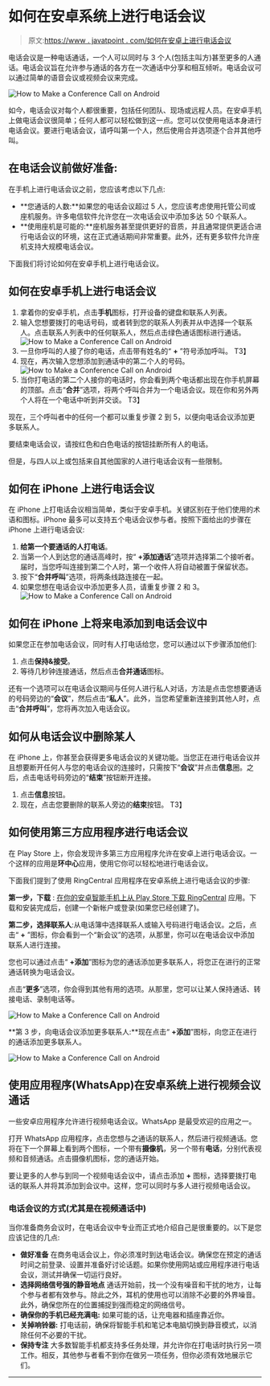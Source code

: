 # 如何在安卓系统上进行电话会议

> 原文:[https://www . javatpoint . com/如何在安卓上进行电话会议](https://www.javatpoint.com/how-to-make-a-conference-call-on-android)

电话会议是一种电话通话，一个人可以同时与 3 个人(包括主叫方)甚至更多的人通话。电话会议旨在允许参与通话的各方在一次通话中分享和相互倾听。电话会议可以通过简单的语音会议或视频会议来完成。

![How to Make a Conference Call on Android](../Images/52010d7334f563a2579395a9d726415d.png)

如今，电话会议对每个人都很重要，包括任何团队、现场或远程人员。在安卓手机上做电话会议很简单；任何人都可以轻松做到这一点。您可以仅使用电话本身进行电话会议。要进行电话会议，请呼叫第一个人，然后使用合并选项逐个合并其他呼叫。

## 在电话会议前做好准备:

在手机上进行电话会议之前，您应该考虑以下几点:

*   **您通话的人数:**如果您的电话会议超过 5 人，您应该考虑使用托管公司或座机服务。许多电信软件允许您在一次电话会议中添加多达 50 个联系人。
*   **使用座机是可能的:**座机服务甚至提供更好的音质，并且通常提供更适合进行电话会议的环境，这在正式通话期间非常重要。此外，还有更多软件允许座机支持大规模电话会议。

下面我们将讨论如何在安卓手机上进行电话会议。

## 如何在安卓手机上进行电话会议

1.  拿着你的安卓手机，点击**手机**图标，打开设备的键盘和联系人列表。
2.  输入您想要拨打的电话号码，或者转到您的联系人列表并从中选择一个联系人。点击联系人列表中的任何联系人，然后点击绿色通话图标进行通话。
    ![How to Make a Conference Call on Android](../Images/3a479b4301913f3cf0b28e8f95e266e7.png)
3.  一旦你呼叫的人接了你的电话，点击带有姓名的“ **+** ”符号添加呼叫。
    T3】
4.  现在，再次输入您想添加到通话中的第二个人的号码。
    ![How to Make a Conference Call on Android](../Images/26d60fc89e56f07c613683bcbf739f72.png)
5.  当你打电话的第二个人接你的电话时，你会看到两个电话都出现在你手机屏幕的顶部。点击“**合并**”选项，将两个呼叫合并为一个电话会议。现在你和另外两个人将在一个电话中听到并交谈。
    T3】

现在，三个呼叫者中的任何一个都可以重复步骤 2 到 5，以便向电话会议添加更多联系人。

要结束电话会议，请按红色和白色电话的按钮挂断所有人的电话。

但是，与四人以上或包括来自其他国家的人进行电话会议有一些限制。

## 如何在 iPhone 上进行电话会议

在 iPhone 上打电话会议相当简单，类似于安卓手机。关键区别在于他们使用的术语和图标。iPhone 最多可以支持五个电话会议参与者。按照下面给出的步骤在 iPhone 上进行电话会议:

1.  **给第一个要通话的人打电话**。
2.  当第一个人到达您的通话高峰时，按“ **+添加通话**”选项并选择第二个接听者。届时，当您呼叫连接到第二个人时，第一个收件人将自动被置于保留状态。
3.  按下“**合并呼叫**”选项，将两条线路连接在一起。
4.  如果您想在电话会议中添加更多人员，请重复步骤 2 和 3。
    ![How to Make a Conference Call on Android](../Images/a57a06deb2c740e080914507427f2370.png)

## 如何在 iPhone 上将来电添加到电话会议中

如果您正在参加电话会议，同时有人打电话给您，您可以通过以下步骤添加他们:

1.  点击**保持&接受**。
2.  等待几秒钟连接通话，然后点击**合并通话**图标。

还有一个选项可以在电话会议期间与任何人进行私人对话，方法是点击您想要通话的号码旁边的“**会议**”，然后点击“**私人**”。此外，当您希望重新连接到其他人时，点击“**合并呼叫**”，您将再次加入电话会议。

## 如何从电话会议中删除某人

在 iPhone 上，你甚至会获得更多电话会议的关键功能。当您正在进行电话会议并且想要断开任何人与您的电话会议的连接时，只需按下“**会议**”并点击**信息**圈。之后，点击电话号码旁边的“**结束**”按钮断开连接。

1.  点击**信息**按钮。
2.  现在，点击您要删除的联系人旁边的**结束**按钮。
    T3】

## 如何使用第三方应用程序进行电话会议

在 Play Store 上，你会发现许多第三方应用程序允许在安卓上进行电话会议。一个这样的应用是**环中心**应用，使用它你可以轻松地进行电话会议。

下面我们提到了使用 RingCentral 应用程序在安卓系统上进行电话会议的步骤:

**第一步，下载** : [在你的安卓智能手机上从 Play Store 下载 RingCentral](https://play.google.com/store/apps/details?id=com.glip.mobile) 应用。下载和安装完成后，创建一个新帐户或登录(如果您已经创建了)。

**第二步，选择联系人**:从电话簿中选择联系人或输入号码进行电话会议。之后，点击“ **+** ”图标，你会看到一个“新会议”的选项，从那里，你可以在电话会议中添加联系人进行连接。

您也可以通过点击“ **+添加**”图标为您的通话添加更多联系人，将您正在进行的正常通话转换为电话会议。

点击“**更多**”选项，你会得到其他有用的选项。从那里，您可以让某人保持通话、转接电话、录制电话等。

![How to Make a Conference Call on Android](../Images/f46841bb237a4c0353daf76681c98b17.png)

**第 3 步，向电话会议添加更多联系人:**现在点击“ **+添加**”图标，向您正在进行的通话添加更多联系人。

![How to Make a Conference Call on Android](../Images/6c68c550f49723d0bf705feb89017fc3.png)

## 使用应用程序(WhatsApp)在安卓系统上进行视频会议通话

一些安卓应用程序允许进行视频电话会议。WhatsApp 是最受欢迎的应用之一。

打开 WhatsApp 应用程序，点击您想与之通话的联系人，然后进行视频通话。您将在下一个屏幕上看到两个图标，一个带有**摄像机**，另一个带有**电话**，分别代表视频和音频通话。点击摄像机图标，您的通话开始。

要让更多的人参与到同一个视频电话会议中，请点击添加 **+** 图标，选择要拨打电话的联系人并将其添加到会议中。这样，您可以同时与多人进行视频电话会议。

### 电话会议的方式(尤其是在视频通话中)

当你准备商务会议时，在电话会议中专业而正式地介绍自己是很重要的。以下是您应该记住的几点:

*   **做好准备**
    在商务电话会议上，你必须准时到达电话会议。确保您在预定的通话时间之前登录、设置并准备好讨论话题。如果你使用网站或应用程序进行电话会议，测试并确保一切运行良好。
*   **选择网络信号强的静音地点**
    通话开始前，找一个没有噪音和干扰的地方，让每个参与者都有效参与。除此之外，耳机的使用也可以消除不必要的外界噪音。此外，确保您所在的位置捕捉到强而稳定的网络信号。
*   **确保你的手机已经充满电:**
    如果可能的话，让充电器和插座靠近你。
*   **关掉响铃器:**
    打电话前，确保将智能手机和笔记本电脑切换到静音模式，以消除任何不必要的干扰。
*   **保持专注**
    大多数智能手机都支持多任务处理，并允许你在打电话时执行另一项工作。相反，其他参与者看不到你在做另一项任务，但你必须有效地展示它们。

* * *